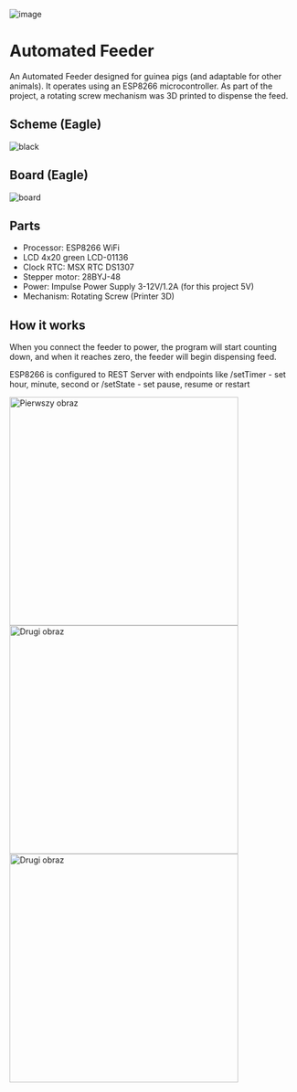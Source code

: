 ![image](https://github.com/Zalezny/feeder_arduino_esp8266/assets/65240240/ffb208e6-5b48-4f92-b3fc-5efbf0e083b2)


# Automated Feeder

An Automated Feeder designed for guinea pigs (and adaptable for other animals). It operates using an ESP8266 microcontroller. As part of the project, a rotating screw mechanism was 3D printed to dispense the feed.

## Scheme (Eagle)

![black](https://github.com/Zalezny/feeder_arduino_esp8266/assets/65240240/5b772d63-75e4-44fe-bfaf-e5e9fa2c05c6)


## Board (Eagle)

![board](https://github.com/Zalezny/feeder_arduino_esp8266/assets/65240240/3195864f-eddc-44bf-b9d3-282b425752e4)


## Parts

- Processor: ESP8266 WiFi
- LCD 4x20 green LCD-01136
- Clock RTC: MSX RTC DS1307
- Stepper motor: 28BYJ-48
- Power: Impulse Power Supply 3-12V/1.2A (for this project 5V)
- Mechanism: Rotating Screw (Printer 3D)

## How it works 

When you connect the feeder to power, the program will start counting down, and when it reaches zero, the feeder will begin dispensing feed.

ESP8266 is configured to REST Server with endpoints like /setTimer - set hour, minute, second or /setState - set pause, resume or restart

<img src="https://github.com/Zalezny/feeder_arduino_esp8266/assets/65240240/17da5cd9-c66c-420f-b6f7-13a72638102a" alt="Pierwszy obraz" style="width: 400px; height: auto;"/>
<img src="https://github.com/Zalezny/feeder_arduino_esp8266/assets/65240240/45d54019-48e5-4958-9c4b-2f9915985044" alt="Drugi obraz" style="width: 400px; height: auto;"/>
<img src="https://github.com/Zalezny/feeder_arduino_esp8266/assets/65240240/edbf91a0-5b47-423f-b33f-0f3e47097460" alt="Drugi obraz" style="width: 400px; height: auto;"/>
